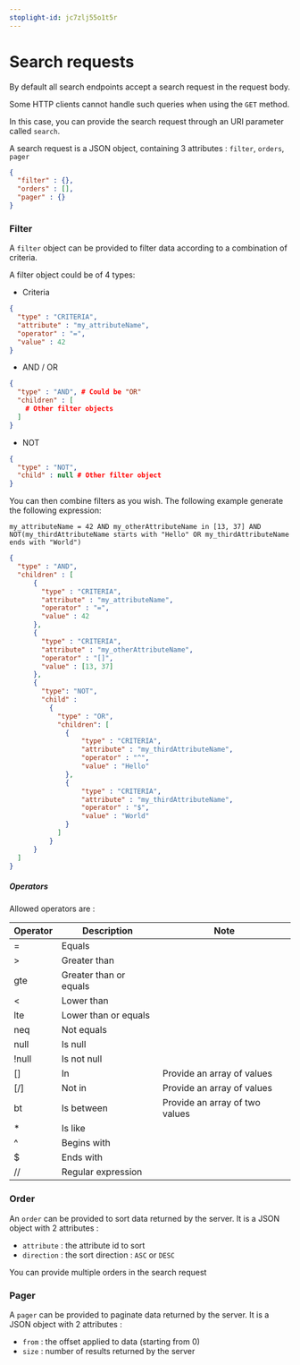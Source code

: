 ```yaml
---
stoplight-id: jc7zlj55o1t5r
---
```


# Search requests

By default all search endpoints accept a search request in the request body.

Some HTTP clients cannot handle such queries when using the `GET` method. 

In this case, you can provide the search request through an URI parameter called `search`.

A search request is a JSON object, containing 3 attributes : `filter`, `orders`, `pager`

```json
{
  "filter" : {},
  "orders" : [],
  "pager" : {}
}
```

### Filter
A `filter` object can be provided to filter data according to a combination of criteria.
  
A filter object could be of 4 types:
* Criteria
```json
{
  "type" : "CRITERIA",
  "attribute" : "my_attributeName",
  "operator" : "=",
  "value" : 42
}
```

* AND / OR
```json
{
  "type" : "AND", # Could be "OR"
  "children" : [
    # Other filter objects
  ]
}
```

* NOT
```json
{
  "type" : "NOT",
  "child" : null # Other filter object
}
```

You can then combine filters as you wish.
The following example generate the following expression:

`my_attributeName = 42 AND my_otherAttributeName in [13, 37] AND NOT(my_thirdAttributeName starts with "Hello" OR my_thirdAttributeName ends with "World")`

```json
{
  "type" : "AND",
  "children" : [
      {
        "type" : "CRITERIA",
        "attribute" : "my_attributeName",
        "operator" : "=",
        "value" : 42
      },
      {
        "type" : "CRITERIA",
        "attribute" : "my_otherAttributeName",
        "operator" : "[]",
        "value" : [13, 37]
      },
      {
        "type": "NOT",
        "child" :
          {
            "type" : "OR",
            "children": [
              {
                  "type" : "CRITERIA",
                  "attribute" : "my_thirdAttributeName",
                  "operator" : "^",
                  "value" : "Hello"
              },
              {
                  "type" : "CRITERIA",
                  "attribute" : "my_thirdAttributeName",
                  "operator" : "$",
                  "value" : "World"
              }
            ]
          }
      }
  ]
}
```

##### Operators

Allowed operators are :

| Operator | Description | Note |
|---|---|---|
| = | Equals |  |
| > | Greater than |  |
| gte | Greater than or equals |  |
| < | Lower than |  |
| lte | Lower than or equals |  |
| neq | Not equals |  |
| null | Is null |  |
| !null | Is not null |  |
| [] | In | Provide an array of values |
| [\/] | Not in | Provide an array of values |
| bt | Is between | Provide an array of two values |
| * | Is like |  |
| ^ | Begins with |  |
| $ | Ends with |  |
| // | Regular expression |  |

### Order
An `order` can be provided to sort data returned by the server. 
It is a JSON object with 2 attributes : 
  * `attribute` : the attribute id to sort
  * `direction` : the sort direction : `ASC` or `DESC`

You can provide multiple orders in the search request

### Pager
A `pager` can be provided to paginate data returned by the server.
It is a JSON object with 2 attributes : 
  * `from` : the offset applied to data (starting from 0)
  * `size` : number of results returned by the server
